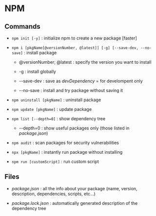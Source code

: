 # NPM

## Commands

- `npm init [-y]`
  : initialize npm to create a new package [faster]

- `npm i [pkgName[@versionNumber, @latest]] [-g] [--save-dev, --no-save]`
  : install package

  - @versionNumber; @latest
    : specify the version you want to install

  - -g
    : install globally

  - --save-dev
    : save as _devDependency_ = for develompent only

  - --no-save
    : install and try package without saving it

- `npm uninstall [pkgName]`
  : uninstall package

- `npm update [pkgName]`
  : update package

- `npm list [--depth=0]`
  : show dependency tree

  - --depth=0
    : show useful packages only (those listed in _package.json_)

- `npm audit`
  : scan packages for security vulnerabilities

- `npx [pkgName]`
  : instantly run package without installing

- `npm run [customScript]`
  : run custom script

## Files

- _package.json_
  : all the info about your package (name, version, description, dependencies, scripts, etc...)

- _package.lock.json_
  : automatically generated description of the dependency tree
